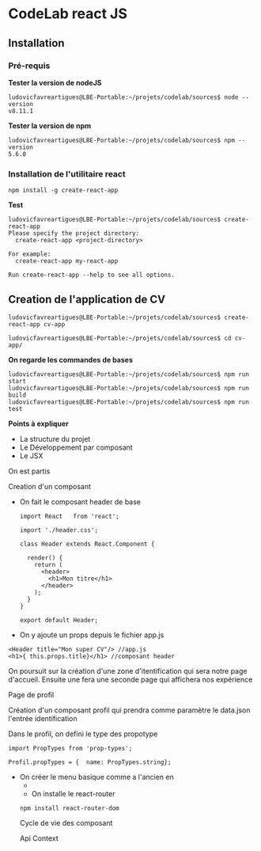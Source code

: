 # CodeLab react JS

## **Installation**

### Pré-requis

**Tester la version de nodeJS**

```
ludovicfavreartigues@LBE-Portable:~/projets/codelab/sources$ node --version
v8.11.1
```

**Tester la version de npm**

```
ludovicfavreartigues@LBE-Portable:~/projets/codelab/sources$ npm --version
5.6.0
```

### Installation de l'utilitaire react

```
npm install -g create-react-app
```

**Test** 

```
ludovicfavreartigues@LBE-Portable:~/projets/codelab/sources$ create-react-app
Please specify the project directory:
  create-react-app <project-directory>

For example:
  create-react-app my-react-app

Run create-react-app --help to see all options.
```

## Creation de l'application de CV

```
ludovicfavreartigues@LBE-Portable:~/projets/codelab/sources$ create-react-app cv-app	

ludovicfavreartigues@LBE-Portable:~/projets/codelab/sources$ cd cv-app/
```

**On regarde les commandes de bases**

```
ludovicfavreartigues@LBE-Portable:~/projets/codelab/sources$ npm run start
ludovicfavreartigues@LBE-Portable:~/projets/codelab/sources$ npm run build
ludovicfavreartigues@LBE-Portable:~/projets/codelab/sources$ npm run test
```

**Points à expliquer**

- La structure du projet
- Le Développement par composant
- Le JSX



On est partis

Creation d'un composant 

- On fait le composant header de base

  ```
  import React   from 'react';

  import './header.css';

  class Header extends React.Component {

    render() {
      return (
        <header>
          <h1>Mon titre</h1>
        </header>
      );
    }
  }

  export default Header;

  ```

- On y ajoute un props depuis le fichier app.js

```
<Header title="Mon super CV"/> //app.js
<h1>{ this.props.title}</h1> //composant header
```

On poursuit sur la création d'une zone d'itentification qui sera notre page d'accueil. Ensuite une fera une seconde page qui affichera nos expérience

Page de profil

Création d'un composant profil qui prendra comme paramètre le data.json l'entrée identification

Dans le profil, on defini le type des propotype 

```
import PropTypes from 'prop-types';
```

```
Profil.propTypes = {  name: PropTypes.string};
```



- On créer le menu basique comme a l'ancien en <ul> <li>
- On installe le react-router

```
npm install react-router-dom
```

Cycle de vie des composant

Api Context